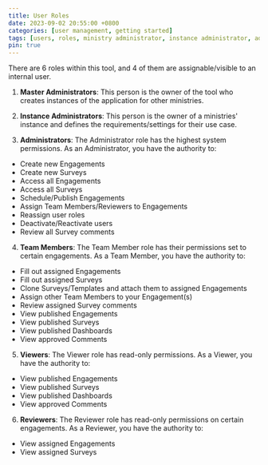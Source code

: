 ```yaml
---
title: User Roles
date: 2023-09-02 20:55:00 +0800
categories: [user management, getting started]
tags: [users, roles, ministry administrator, instance administrator, administrator, team member, reviewer, viewer]
pin: true
---
```

There are 6 roles within this tool, and 4 of them are assignable/visible to an internal user. 

1. **Master Administrators**: This person is the owner of the tool who creates instances of the application for other ministries.
   
3. **Instance Administrators**: This person is the owner of a ministries' instance and defines the requirements/settings for their use case.
   
4. **Administrators**: The Administrator role has the highest system permissions. As an Administrator, you have the authority to:
  - Create new Engagements
  - Create new Surveys
  - Access all Engagements
  - Access all Surveys
  - Schedule/Publish Engagements 
  - Assign Team Members/Reviewers to Engagements
  - Reassign user roles
  - Deactivate/Reactivate users
  - Review all Survey comments
 
4. **Team Members**: The Team Member role has their permissions set to certain engagements. As a Team Member, you have the authority to:
  - Fill out assigned Engagements
  - Fill out assigned Surveys
  - Clone Surveys/Templates and attach them to assigned Engagements
  - Assign other Team Members to your Engagement(s)
  - Review assigned Survey comments
  - View published Engagements 
  - View published Surveys 
  - View published Dashboards
  - View approved Comments
    
5. **Viewers**: The Viewer role has read-only permissions. As a Viewer, you have the authority to:
  - View published Engagements 
  - View published Surveys 
  - View published Dashboards
  - View approved Comments
    
6. **Reviewers**: The Reviewer role has read-only permissions on certain engagements. As a Reviewer, you have the authority to:
  - View assigned Engagements 
  - View assigned Surveys 


